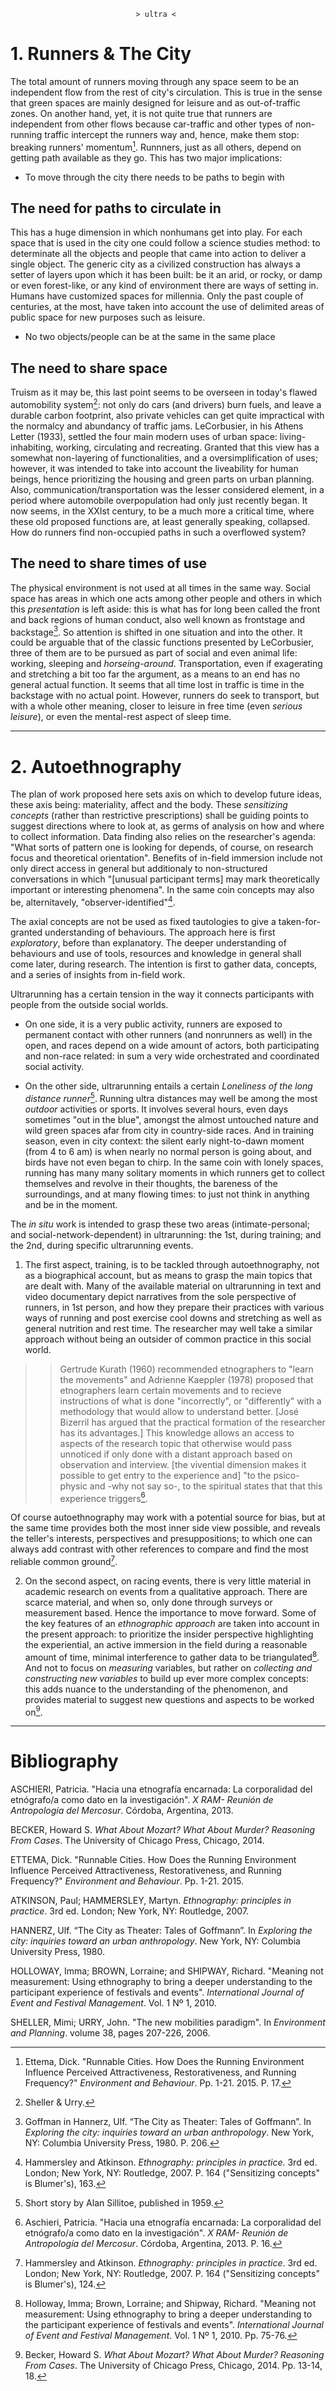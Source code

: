 								> ultra <

# 1. Runners & The City

The total amount of runners moving through any space seem to be an independent flow from the rest of city's circulation. 
This is true in the sense that green spaces are mainly designed for leisure and as out-of-traffic zones.
On another hand, yet, it is not quite true that runners are independent from other flows because car-traffic and other types of non-running traffic intercept the runners way and, hence, make them stop: breaking runners' momentum[^1]. Runnners, just as all others, depend on getting path available as they go. This has two major implications:

[^1]: Ettema, Dick. "Runnable Cities. How Does the Running Environment Influence Perceived Attractiveness, Restorativeness, and Running Frequency?" _Environment and Behaviour_. Pp. 1-21. 2015. P. 17.

- To move through the city there needs to be paths to begin with

## The need for paths to circulate in 
This has a huge dimension in which nonhumans get into play. For each space that is used in the city one could follow a science studies method: to determinate all the objects and people that came into action to deliver a single object. The generic city as a civilized construction has always a setter of layers upon which it has been built: be it an arid, or rocky, or damp or even forest-like, or any kind of environment there are ways of setting in. Humans have customized spaces for millennia. Only the past couple of centuries, at the most, have taken into account the use of delimited areas of public space for new purposes such as leisure. 

- No two objects/people can be at the same in the same place

## The need to share space
Truism as it may be, this last point seems to be overseen in today's flawed automobility system[^2]: not only do cars (and drivers) burn fuels, and leave a durable carbon footprint, also private vehicles can get quite impractical with the normalcy and abundancy of traffic jams. LeCorbusier, in his Athens Letter (1933), settled the four main modern uses of urban space: living-inhabiting, working, circulating and recreating. Granted that this view has a somewhat non-layering of functionalities, and a oversimplification of uses; however, it was intended to take into account the liveability for human beings, hence prioritizing the housing and green parts on urban planning. Also, communication/transportation was the lesser considered element, in a period where automobile overpopulation had only just recently began. It now seems, in the XXIst century, to be a much more a critical time, where these old proposed functions are, at least generally speaking, collapsed. How do runners find non-occupied paths in such a overflowed system?

[^2]: Sheller & Urry. 

## The need to share times of use
The physical environment is not used at all times in the same way. Social space has areas in which one acts among other people and others in which this _presentation_ is left aside: this is what has for long been called the front and back regions of human conduct, also well known as frontstage and backstage[^3]. So attention is shifted in one situation and into the other. It could be arguable that of the classic functions presented by LeCorbusier, three of them are to be pursued as part of social and even animal life: working, sleeping and _horseing-around_. Transportation, even if exagerating and stretching a bit too far the argument, as a means to an end has no general actual function. It seems that all time lost in traffic is time in the backstage with no actual point. However, runners do seek to transport, but with a whole other meaning, closer to leisure in free time (even _serious leisure_), or even the mental-rest aspect of sleep time.

[^3]: Goffman in Hannerz, Ulf. “The City as Theater: Tales of Goffmann”. In _Exploring the city: inquiries toward an urban anthropology_. New York, NY: Columbia University Press, 1980. P. 206.

___

# 2. Autoethnography

The plan of work proposed here sets axis on which to develop future ideas, these axis being: materiality, affect and the body. These _sensitizing concepts_ (rather than restrictive prescriptions) shall be guiding points to suggest directions where to look at, as germs of analysis on how and where to collect information. Data finding also relies on the researcher's agenda: "What sorts of pattern one is looking for depends, of course, on research focus and theoretical orientation". Benefits of in-field immersion include not only direct access in general but additionaly to non-structured conversations in which "[unusual participant terms] may mark theoretically important or interesting phenomena". In the same coin concepts may also be, alternitavely, "observer-identified"[^4].

[^4]: Hammersley and Atkinson. _Ethnography: principles in practice_. 3rd ed. London; New York, NY: Routledge, 2007. P. 164 ("Sensitizing concepts" is Blumer's), 163. 

The axial concepts are not be used as fixed tautologies to give a taken-for-granted understanding of behaviours. The approach here is first _exploratory_, before than explanatory. The deeper understanding of behaviours and use of tools, resources and knowledge in general shall come later, during research. The intention is first to gather data, concepts, and a series of insights from in-field work. 

Ultrarunning has a certain tension in the way it connects participants with people from the outside social worlds. 

- On one side, it is a very public activity, runners are exposed to permanent contact with other runners (and nonrunners as well) in the open, and races depend on a wide amount of actors, both participating and non-race related: in sum a very wide orchestrated and coordinated social activity. 

- On the other side, ultrarunning entails a certain _Loneliness of the long distance runner_[^5]. Running ultra distances may well be among the most _outdoor_ activities or sports. It involves several hours, even days sometimes "out in the blue", amongst the almost untouched nature and wild green spaces afar from city in country-side races. And in training season, even in city context: the silent early night-to-dawn moment (from 4 to 6 am) is when nearly no normal person is going about, and birds have not even began to chirp. In the same coin with lonely spaces, running has many many solitary moments in which runners get to collect themselves and revolve in their thoughts, the bareness of the surroundings, and at many flowing times: to just not think in anything and be in the moment.

[^5]: Short story by Alan Sillitoe, published in 1959.

The _in situ_ work is intended to grasp these two areas (intimate-personal; and social-network-dependent) in ultrarunning: the 1st, during training; and the 2nd, during specific ultrarunning events. 

1. The first aspect, training, is to be tackled through autoethnography, not as a biographical account, but as means to grasp the main topics that are dealt with. Many of the available material on ultrarunning in text and video documentary depict narratives from the sole perspective of runners, in 1st person, and how they prepare their practices with various ways of running and post exercise cool downs and stretching as well as general nutrition and rest time. The researcher may well take a similar approach without being an outsider of common practice in this social world. 

>> Gertrude Kurath (1960) recommended etnographers to "learn the movements" and  Adrienne Kaeppler (1978) proposed that etnographers learn certain movements and to recieve instructions of what is done "incorrectly", or "differently" with a methodology that would allow to understand better. [José Bizerril has argued that the practical formation of the researcher has its advantages.]
This knowledge allows an access to aspects of the research topic that otherwise would pass unnoticed if only done with a distant approach based on observation and interview. [the vivential dimension makes it possible to get entry to the experience and] "to the psico-physic and -why not say so-, to the spiritual states that that this experience triggers[^*].

[^*]: Aschieri, Patricia. "Hacia una etnografía encarnada: La corporalidad del etnógrafo/a como dato en la investigación". _X RAM- Reunión de Antropología del Mercosur_. Córdoba, Argentina, 2013. P. 16.


Of course autoethnography may work with a potential source for bias, but at the same time provides both the most inner side view possible, and reveals the teller's interests, perspectives and presuppositions; to which one can always add contrast with other references to compare and find the most reliable common ground[^7].

[^7]: Hammersley and Atkinson. _Ethnography: principles in practice_. 3rd ed. London; New York, NY: Routledge, 2007. P. 164 ("Sensitizing concepts" is Blumer's), 124. 


2. On the second aspect, on racing events, there is very little material in academic research on events from a qualitative approach. There are scarce material, and when so, only done through surveys or measurement based. Hence the importance to move forward. Some of the key features of an _ethnographic approach_ are taken into account in the present approach: to prioritize the insider perspective highlighting the experiential, an active immersion in the field during a reasonable amount of time, minimal interference to gather data to be triangulated[^8]. And not to focus on _measuring_ variables, but rather on _collecting and constructing new variables_ to build up ever more complex concepts: this adds nuance to the understanding of the phenomenon, and provides material to suggest new  questions and aspects to be worked on[^**].

[^**]: Becker, Howard S. _What About Mozart? What About Murder? Reasoning From Cases_. The University of Chicago Press, Chicago, 2014. Pp. 13-14, 18. 



[^8]: Holloway, Imma; Brown, Lorraine; and Shipway, Richard. "Meaning not measurement: Using ethnography to bring a deeper understanding to the participant experience of festivals and events". _International Journal of Event and Festival Management_. Vol. 1 Nº 1, 2010. Pp. 75-76.





[//]: # (# 3. Key concepts: materiality, affect, body
law-latour, deleuze/guattari-tarde, hennion-latour
)

[///]: # "A main concern underlying this project is that...
In day-to-day life there is a prevalent automatism and standarization of ways of using transport, working and percieving the body and the city in general. "


___

# Bibliography

ASCHIERI, Patricia. "Hacia una etnografía encarnada: La corporalidad del etnógrafo/a como dato en la investigación". _X RAM- Reunión de Antropología del Mercosur_. Córdoba, Argentina, 2013. 

BECKER, Howard S. _What About Mozart? What About Murder? Reasoning From Cases_. The University of Chicago Press, Chicago, 2014.

ETTEMA, Dick. "Runnable Cities. How Does the Running Environment Influence Perceived Attractiveness, Restorativeness, and Running Frequency?" _Environment and Behaviour_. Pp. 1-21. 2015.

ATKINSON, Paul; HAMMERSLEY, Martyn. _Ethnography: principles in practice_. 3rd ed. London; New York, NY: Routledge, 2007.

HANNERZ, Ulf. “The City as Theater: Tales of Goffmann”. In _Exploring the city: inquiries toward an urban anthropology_. New York, NY: Columbia University Press, 1980.

HOLLOWAY, Imma; BROWN, Lorraine; and SHIPWAY, Richard. "Meaning not measurement: Using ethnography to bring a deeper understanding to the participant experience of festivals and events". _International Journal of Event and Festival Management_. Vol. 1 Nº 1, 2010.

SHELLER, Mimi; URRY, John. "The new mobilities paradigm". In _Environment and Planning_. volume 38, pages 207-226, 2006.


[////]: # "COMMENT
COMMENT
" 

[/////]: # (# COMMENT
)
